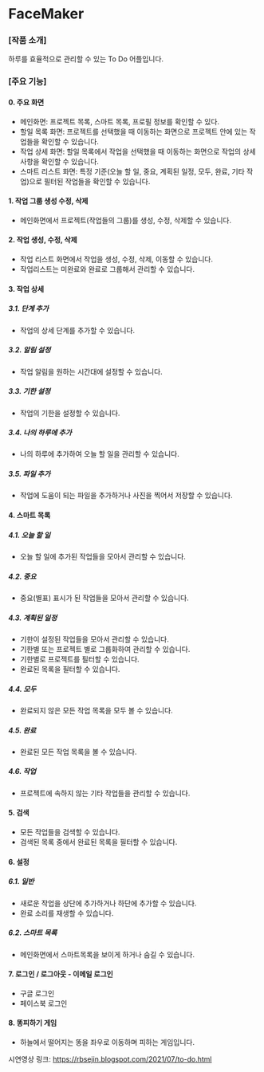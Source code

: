 # FaceMaker
### [작품 소개]
하루를 효율적으로 관리할 수 있는 To Do 어플입니다.

### [주요 기능]

#### 0. 주요 화면
- 메인화면: 프로젝트 목록, 스마트 목록, 프로필 정보를 확인할 수 있다.
- 할일 목록 화면: 프로젝트를 선택했을 때 이동하는 화면으로 프로젝트 안에 있는 작업들을 확인할 수 있습니다.
- 작업 상세 화면: 할일 목록에서 작업을 선택했을 때 이동하는 화면으로 작업의 상세사항을 확인할 수 있습니다.
- 스마트 리스트 화면: 특정 기준(오늘 할 일, 중요, 계획된 일정, 모두, 완료, 기타 작업)으로 필터된 작업들을 확인할 수 있습니다.

#### 1. 작업 그룹 생성 수정, 삭제
- 메인화면에서 프로젝트(작업들의 그룹)를 생성, 수정, 삭제할 수 있습니다.

#### 2. 작업 생성, 수정, 삭제
- 작업 리스트 화면에서 작업을 생성, 수정, 삭제, 이동할 수 있습니다.
- 작업리스트는 미완료와 완료로 그룹해서 관리할 수 있습니다.

#### 3. 작업 상세
 ##### 3.1. 단계 추가
   - 작업의 상세 단계를 추가할 수 있습니다.
 ##### 3.2. 알림 설정
   - 작업 알림을 원하는 시간대에 설정할 수 있습니다.
 ##### 3.3. 기한 설정
   - 작업의 기한을 설정할 수 있습니다. 
 ##### 3.4. 나의 하루에 추가
   - 나의 하루에 추가하여 오늘 할 일을 관리할 수 있습니다.
 ##### 3.5. 파일 추가
   - 작업에 도움이 되는 파일을 추가하거나 사진을 찍어서 저장할 수 있습니다.
   
#### 4. 스마트 목록
##### 4.1. 오늘 할 일
   - 오늘 할 일에 추가된 작업들을 모아서 관리할 수 있습니다.
 ##### 4.2. 중요
   - 중요(별표) 표시가 된 작업들을 모아서 관리할 수 있습니다.
 ##### 4.3. 계획된 일정
   - 기한이 설정된 작업들을 모아서 관리할 수 있습니다.
   - 기한별 또는 프로젝트 별로 그룹화하여 관리할 수 있습니다.
   - 기한별로 프로젝트를 필터할 수 있습니다.
   - 완료된 목록을 필터할 수 있습니다.
 ##### 4.4. 모두
   - 완료되지 않은 모든 작업 목록을 모두 볼 수 있습니다.
 ##### 4.5. 완료
   - 완료된 모든 작업 목록을 볼 수 있습니다.
 ##### 4.6. 작업
   - 프로젝트에 속하지 않는 기타 작업들을 관리할 수 있습니다.
#### 5. 검색
- 모든 작업들을 검색할 수 있습니다.
- 검색된 목록 중에서 완료된 목록을 필터할 수 있습니다.
#### 6. 설정
 ##### 6.1. 일반 
   - 새로운 작업을 상단에 추가하거나 하단에 추가할 수 있습니다.
   - 완료 소리를 재생할 수 있습니다.
 ##### 6.2. 스마트 목록
  - 메인화면에서 스마트목록을 보이게 하거나 숨길 수 있습니다.
#### 7. 로그인 / 로그아웃 - 이메일 로그인
 - 구글 로그인
 - 페이스북 로그인
#### 8. 똥피하기 게임 
- 하늘에서 떨어지는 똥을 좌우로 이동하며 피하는 게임입니다.

시연영상 링크: https://rbsejin.blogspot.com/2021/07/to-do.html
